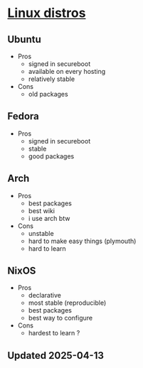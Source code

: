# [Linux distros](./README.md)

## Ubuntu

- Pros
  - signed in secureboot
  - available on every hosting
  - relatively stable
- Cons
  - old packages

## Fedora

- Pros
  - signed in secureboot
  - stable
  - good packages

## Arch

- Pros
  - best packages
  - best wiki
  - i use arch btw
- Cons
  - unstable
  - hard to make easy things (plymouth)
  - hard to learn

## NixOS

- Pros
  - declarative
  - most stable (reproducible)
  - best packages
  - best way to configure
- Cons
  - hardest to learn ?

## Updated 2025-04-13
